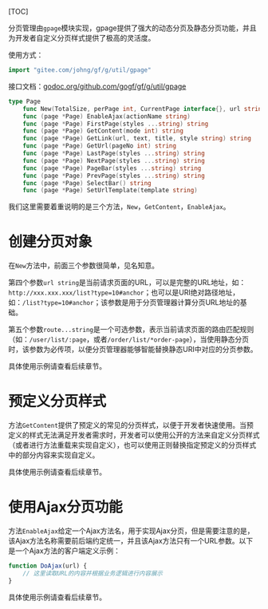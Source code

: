 
[TOC]

分页管理由```gpage```模块实现，gpage提供了强大的动态分页及静态分页功能，并且为开发者自定义分页样式提供了极高的灵活度。

使用方式：
```go
import "gitee.com/johng/gf/g/util/gpage"
```

接口文档：[godoc.org/github.com/gogf/gf/g/util/gpage](https://godoc.org/github.com/gogf/gf/g/util/gpage)
```go
type Page
    func New(TotalSize, perPage int, CurrentPage interface{}, url string, router ...*ghttp.Router) *Page
    func (page *Page) EnableAjax(actionName string)
    func (page *Page) FirstPage(styles ...string) string
    func (page *Page) GetContent(mode int) string
    func (page *Page) GetLink(url, text, title, style string) string
    func (page *Page) GetUrl(pageNo int) string
    func (page *Page) LastPage(styles ...string) string
    func (page *Page) NextPage(styles ...string) string
    func (page *Page) PageBar(styles ...string) string
    func (page *Page) PrevPage(styles ...string) string
    func (page *Page) SelectBar() string
    func (page *Page) SetUrlTemplate(template string)
```



我们这里需要着重说明的是三个方法，```New```，```GetContent```，```EnableAjax```。

# 创建分页对象

在```New```方法中，前面三个参数很简单，见名知意。

第四个参数```url string```是当前请求页面的URL，可以是完整的URL地址，如：```http://xxx.xxx.xxx/list?type=10#anchor```；也可以是URI绝对路径地址，如：```/list?type=10#anchor```；该参数是用于分页管理器计算分页URL地址的基础。

第五个参数```route...string```是一个可选参数，表示当前请求页面的路由匹配规则（如：```/user/list/:page```，或者```/order/list/*order-page```），当使用静态分页时，该参数为必传项，以便分页管理器能够智能替换静态URI中对应的分页参数。

具体使用示例请查看后续章节。


# 预定义分页样式

方法```GetContent```提供了预定义的常见的分页样式，以便于开发者快速使用。当预定义的样式无法满足开发者需求时，开发者可以使用公开的方法来自定义分页样式（或者进行方法重载来实现自定义），也可以使用正则替换指定预定义的分页样式中的部分内容来实现自定义。

具体使用示例请查看后续章节。

# 使用Ajax分页功能

方法```EnableAjax```给定一个Ajax方法名，用于实现Ajax分页，但是需要注意的是，该Ajax方法名称需要前后端约定统一，并且该Ajax方法只有一个URL参数。以下是一个Ajax方法的客户端定义示例：
```javascript
function DoAjax(url) {
	// 这里读取URL的内容并根据业务逻辑进行内容展示
}
```

具体使用示例请查看后续章节。